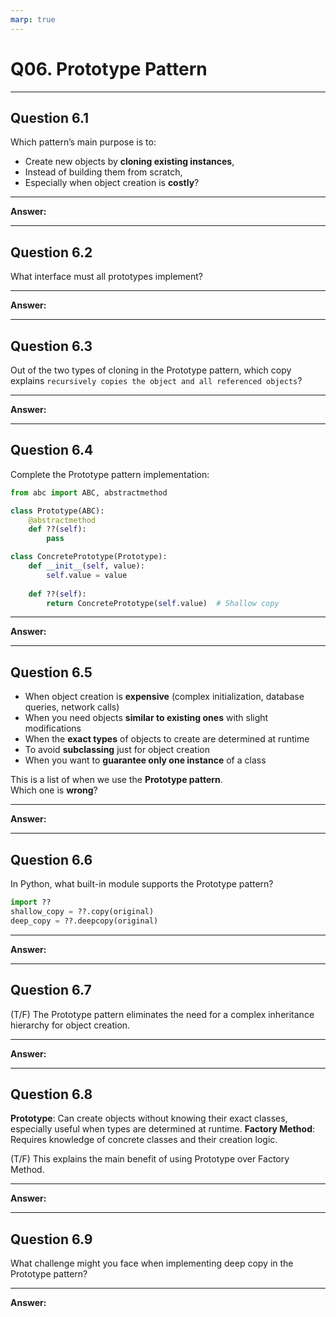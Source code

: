 ```yaml
---
marp: true
---
```


# Q06. Prototype Pattern

---

## Question 6.1

Which pattern’s main purpose is to:

- Create new objects by **cloning existing instances**,  
- Instead of building them from scratch,  
- Especially when object creation is **costly**?

---

**Answer:**


---

## Question 6.2

What interface must all prototypes implement?

---

**Answer:**


---

## Question 6.3

Out of the two types of cloning in the Prototype pattern, which copy explains `recursively copies the object and all referenced objects`?

---

**Answer:**


---

## Question 6.4

Complete the Prototype pattern implementation:

```python
from abc import ABC, abstractmethod

class Prototype(ABC):
    @abstractmethod
    def ??(self):
        pass

class ConcretePrototype(Prototype):
    def __init__(self, value):
        self.value = value
    
    def ??(self):
        return ConcretePrototype(self.value)  # Shallow copy
```

---

**Answer:**


---

## Question 6.5

- When object creation is **expensive** (complex initialization, database queries, network calls)
- When you need objects **similar to existing ones** with slight modifications
- When the **exact types** of objects to create are determined at runtime
- To avoid **subclassing** just for object creation
- When you want to **guarantee only one instance** of a class

This is a list of when we use the **Prototype pattern**.  
Which one is **wrong**?

---

**Answer:**


---

## Question 6.6

In Python, what built-in module supports the Prototype pattern?

```python
import ??
shallow_copy = ??.copy(original)
deep_copy = ??.deepcopy(original)
```

---

**Answer:**


---

## Question 6.7

(T/F) The Prototype pattern eliminates the need for a complex inheritance hierarchy for object creation.

---

**Answer:**


---

## Question 6.8

**Prototype**: Can create objects without knowing their exact classes, especially useful when types are determined at runtime.
**Factory Method**: Requires knowledge of concrete classes and their creation logic.

(T/F) This explains the main benefit of using Prototype over Factory Method.

---

**Answer:**


---

## Question 6.9

What challenge might you face when implementing deep copy in the Prototype pattern?

---

**Answer:**


